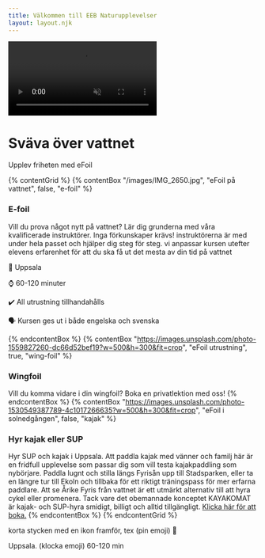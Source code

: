 ```yaml
---
title: Välkommen till EEB Naturupplevelser
layout: layout.njk
---
```

<div class="hero-video">
    <video autoplay muted loop playsinline>
        <source src="https://static.videezy.com/system/resources/previews/000/000/168/original/Record.mp4" type="video/mp4">
        Your browser does not support the video tag.
    </video>
    <div class="hero-overlay">
        <h1>Sväva över vattnet</h1>
        <p>Upplev friheten med eFoil</p>
    </div>
</div>

{% contentGrid %}
{% contentBox "/images/IMG_2650.jpg", "eFoil på vattnet", false, "e-foil" %}

### E-foil

Vill du prova något nytt på vattnet? Lär dig grunderna med våra kvalificerade instruktörer. Inga förkunskaper krävs! instruktörerna är med under hela passet och hjälper dig steg för steg. vi anpassar kursen utefter elevens erfarenhet för att du ska få ut det mesta av din tid på vattnet

📍 Uppsala

⌚ 60-120 minuter

✔️ All utrustning tillhandahålls

🗣️ Kursen ges ut i både engelska och svenska

{% endcontentBox %}
{% contentBox "https://images.unsplash.com/photo-1559827260-dc66d52bef19?w=500&h=300&fit=crop", "eFoil utrustning", true, "wing-foil" %}

### Wingfoil

Vill du komma vidare i din wingfoil? Boka en privatlektion med oss!
{% endcontentBox %}
{% contentBox "https://images.unsplash.com/photo-1530549387789-4c1017266635?w=500&h=300&fit=crop", "eFoil i solnedgången", false, "kajak" %}

### Hyr kajak eller SUP

Hyr SUP och kajak i Uppsala. Att paddla kajak med vänner och familj här är en fridfull upplevelse som passar dig som vill testa kajakpaddling som nybörjare. Paddla lugnt och stilla längs Fyrisån upp till Stadsparken, eller ta en längre tur till Ekoln och tillbaka för ett riktigt träningspass för mer erfarna paddlare. Att se Årike Fyris från vattnet är ett utmärkt alternativ till att hyra cykel eller promenera. Tack vare det obemannade konceptet KAYAKOMAT är kajak- och SUP-hyra smidigt, billigt och alltid tillgängligt. [Klicka här för att boka.](https://www.kayakomat.com/sv/location/641da9fb1d88cd78d7a41b7a)
{% endcontentBox %}
{% endcontentGrid %}

korta stycken med en ikon framför, tex (pin emoji)
📍

 Uppsala. (klocka emoji) 60-120 min
